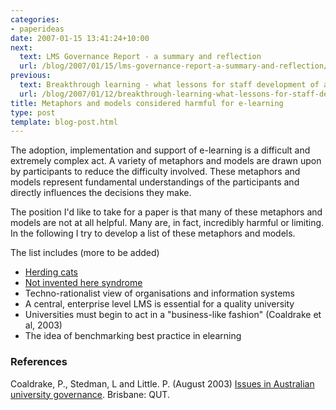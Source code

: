 ```yaml
---
categories:
- paperideas
date: 2007-01-15 13:41:24+10:00
next:
  text: LMS Governance Report - a summary and reflection
  url: /blog/2007/01/15/lms-governance-report-a-summary-and-reflection/
previous:
  text: Breakthrough learning - what lessons for staff development of academics?
  url: /blog/2007/01/12/breakthrough-learning-what-lessons-for-staff-development-of-academics/
title: Metaphors and models considered harmful for e-learning
type: post
template: blog-post.html
---
```

The adoption, implementation and support of e-learning is a difficult and extremely complex act. A variety of metaphors and models are drawn upon by participants to reduce the difficulty involved. These metaphors and models represent fundamental understandings of the participants and directly influences the decisions they make.

The position I'd like to take for a paper is that many of these metaphors and models are not at all helpful. Many are, in fact, incredibly harmful or limiting. In the following I try to develop a list of these metaphors and models.

The list includes (more to be added)

- [Herding cats](http://cq-pan.cqu.edu.au/david-jones/blog/?p=72)
- [Not invented here syndrome](http://cq-pan.cqu.edu.au/david-jones/blog/?p=74)
- Techno-rationalist view of organisations and information systems
- A central, enterprise level LMS is essential for a quality university
- Universities must begin to act in a "business-like fashion" (Coaldrake et al, 2003)
- The idea of benchmarking best practice in elearning

### References

Coaldrake, P., Stedman, L and Little. P. (August 2003) [Issues in Australian university governance](http://www.chancellery.qut.edu.au/vc/governancefinal.pdf). Brisbane: QUT.